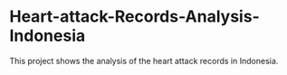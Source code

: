 # Heart-attack-Records-Analysis-Indonesia
This project shows the analysis of the heart attack records in Indonesia.

